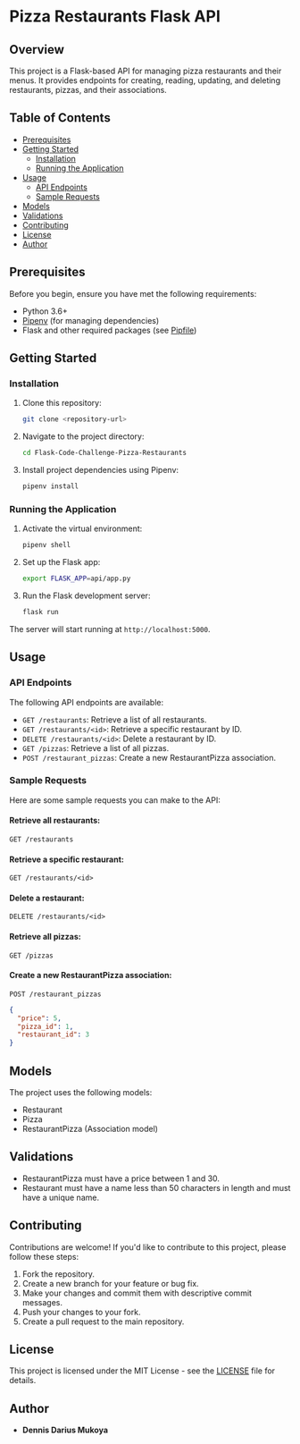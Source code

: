 # Pizza Restaurants Flask API

## Overview

This project is a Flask-based API for managing pizza restaurants and their menus. It provides endpoints for creating, reading, updating, and deleting restaurants, pizzas, and their associations.

## Table of Contents

- [Prerequisites](#prerequisites)
- [Getting Started](#getting-started)
  - [Installation](#installation)
  - [Running the Application](#running-the-application)
- [Usage](#usage)
  - [API Endpoints](#api-endpoints)
  - [Sample Requests](#sample-requests)
- [Models](#models)
- [Validations](#validations)
- [Contributing](#contributing)
- [License](#license)
- [Author](#author)

## Prerequisites

Before you begin, ensure you have met the following requirements:

- Python 3.6+
- [Pipenv](https://pipenv.pypa.io/en/latest/) (for managing dependencies)
- Flask and other required packages (see [Pipfile](Pipfile))

## Getting Started

### Installation

1. Clone this repository:

   ```bash
   git clone <repository-url>
   ```

2. Navigate to the project directory:

   ```bash
   cd Flask-Code-Challenge-Pizza-Restaurants
   ```

3. Install project dependencies using Pipenv:

   ```bash
   pipenv install
   ```

### Running the Application

1. Activate the virtual environment:

   ```bash
   pipenv shell
   ```

2. Set up the Flask app:

   ```bash
   export FLASK_APP=api/app.py
   ```

3. Run the Flask development server:

   ```bash
   flask run
   ```

The server will start running at `http://localhost:5000`.

## Usage

### API Endpoints

The following API endpoints are available:

- `GET /restaurants`: Retrieve a list of all restaurants.
- `GET /restaurants/<id>`: Retrieve a specific restaurant by ID.
- `DELETE /restaurants/<id>`: Delete a restaurant by ID.
- `GET /pizzas`: Retrieve a list of all pizzas.
- `POST /restaurant_pizzas`: Create a new RestaurantPizza association.

### Sample Requests

Here are some sample requests you can make to the API:

#### Retrieve all restaurants:

```http
GET /restaurants
```

#### Retrieve a specific restaurant:

```http
GET /restaurants/<id>
```

#### Delete a restaurant:

```http
DELETE /restaurants/<id>
```

#### Retrieve all pizzas:

```http
GET /pizzas
```

#### Create a new RestaurantPizza association:

```http
POST /restaurant_pizzas
```

```json
{
  "price": 5,
  "pizza_id": 1,
  "restaurant_id": 3
}
```

## Models

The project uses the following models:

- Restaurant
- Pizza
- RestaurantPizza (Association model)

## Validations

- RestaurantPizza must have a price between 1 and 30.
- Restaurant must have a name less than 50 characters in length and must have a unique name.

## Contributing

Contributions are welcome! If you'd like to contribute to this project, please follow these steps:

1. Fork the repository.
2. Create a new branch for your feature or bug fix.
3. Make your changes and commit them with descriptive commit messages.
4. Push your changes to your fork.
5. Create a pull request to the main repository.

## License

This project is licensed under the MIT License - see the [LICENSE](LICENSE) file for details.

## Author

- **Dennis Darius Mukoya**
